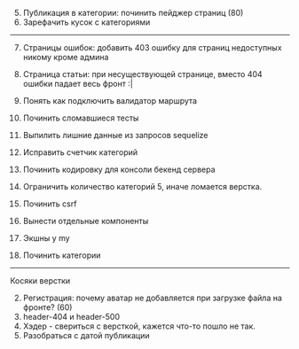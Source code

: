 5. Публикация в категории: починить пейджер страниц (80)
10. Зарефачить кусок с категориями
-------------

7. Страницы ошибок: добавить 403 ошибку для страниц недоступных никому кроме админа
4. Страница статьи: при несуществующей странице, вместо 404 ошибки падает весь фронт :|
8. Понять как подключить валидатор маршрута
6. Починить сломавшиеся тесты
9. Выпилить лишние данные из запросов sequelize
10. Исправить счетчик категорий
5. Починить кодировку для консоли бекенд сервера
4. Ограничить количество категорий 5, иначе ломается верстка.
5. Починить csrf
1. Вынести отдельные компоненты

11. Экшны у my
12. Починить категории

------
Косяки верстки

2. Регистрация: почему аватар не добавляется при загрузке файла на фронте? (60)
3. header-404 и header-500
2. Хэдер - свериться с версткой, кажется что-то пошло не так.
5. Разобраться с датой публикации
